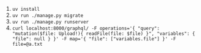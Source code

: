 1. `uv install`
2. `uv run ./manage.py migrate`
3. `uv run ./manage.py runserver`
4. `curl localhost:8000/graphql/ -F operations='{ "query": "mutation($file: Upload!){ readFile(file: $file) }", "variables": { "file": null } }' -F map='{ "file": ["variables.file"] }' -F file=@a.txt`
